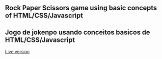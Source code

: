 ## Rock Paper Scissors game using basic concepts of HTML/CSS/Javascript
## Jogo de jokenpo usando conceitos basicos de HTML/CSS/Javascript

<a href = "https://tassiocarmo.github.io/odin-project-janken/">Live version</a>
